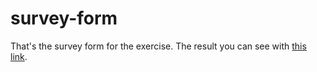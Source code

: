 # survey-form
That's the survey form for the exercise.
The result you can see with <a href="https://michaelchernyshov.github.io/survey-form/" target="_blank">this link</a>.
